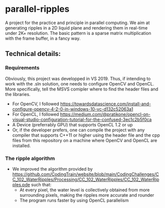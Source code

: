 # parallel-ripples
A project for the practice and principle in parallel computing. We aim at generating ripples in a 2D liquid plane and rendering them in real-time under 2K+ resolution. 
The basic pattern is a sparse matrix multiplication with the frame buffer, in a fancy way.
## Technical details:
### Requirements
Obviously, this project was developped in VS 2019. Thus, if intending to work with the .sln solution, one needs to configure OpenCV and OpenCL. 
More specifically, tell the MSVS comipler where to find the header files and the libraries. 
* For OpenCV, I followed https://towardsdatascience.com/install-and-configure-opencv-4-2-0-in-windows-10-vc-d132c52063a1
* For OpenCL, I followed https://medium.com/@pratikone/opencl-on-visual-studio-configuration-tutorial-for-the-confused-3ec1c2b5f0ca
* A Device (preferrably GPU) that supports OpenCL 1.2 or up
* Or, if the developer prefers, one can compile the project with any compiler that supports C++11 or higher using the header file and the cpp files from this repository
on a machine where OpenCV and OpenCL are installed.
### The ripple algorithm
* We improved the algorithm provided by https://github.com/CodingTrain/website/blob/main/CodingChallenges/CC_102_WaterRipples/Processing/CC_102_WaterRipples/CC_102_WaterRipples.pde such that:
  * At every pixel, the water level is collectively obtained from more surrounding pixels, making the ripples more accurate and rounder
  * The program runs faster by using OpenCL parallelism
